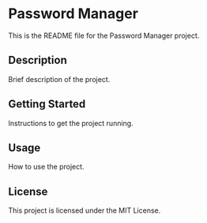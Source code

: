 # Password Manager

This is the README file for the Password Manager project.

## Description

Brief description of the project.

## Getting Started

Instructions to get the project running.

## Usage

How to use the project.

## License

This project is licensed under the MIT License.